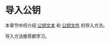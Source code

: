 # 导入公钥

本章节中将介绍 [公钥文本](import-public-key-text.md) 和 [公钥文件](import-public-key-file.md) 的导入方法。

导入方法推荐都学习。